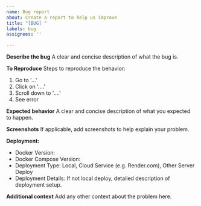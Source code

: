 ```yaml
---
name: Bug report
about: Create a report to help us improve
title: "[BUG] "
labels: bug
assignees: ''

---
```


**Describe the bug**
A clear and concise description of what the bug is.

**To Reproduce**
Steps to reproduce the behavior:
1. Go to '...'
2. Click on '....'
3. Scroll down to '....'
4. See error

**Expected behavior**
A clear and concise description of what you expected to happen.

**Screenshots**
If applicable, add screenshots to help explain your problem.

**Deployment:**
<!--- To get the versions via command line `docker version` and `docker-compose version` -->
* Docker Version:
* Docker Compose Version:
* Deployment Type: Local, Cloud Service (e.g. Render.com), Other Server Deploy
* Deployment Details: If not local deploy, detailed description of deployment setup.

**Additional context**
Add any other context about the problem here.
